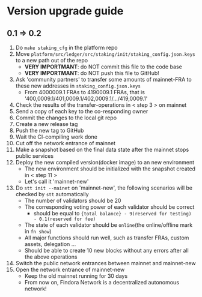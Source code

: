 # Version upgrade guide

## 0.1 => 0.2

1. Do `make staking_cfg` in the platform repo
2. Move `platform/src/ledger/src/staking/init/staking_config.json.keys` to a new path out of the repo
    - **VERY IMPORTMANT**: do NOT commit this file to the code base
    - **VERY IMPORTMANT**: do NOT push this file to GitHub!
3. Ask 'community partners' to transfer some amounts of mainnet-FRA to these new addresses in `staking_config.json.keys`
    - From 4000009.1 FRAs to 4190009.1 FRAs, that is '400,0009.1/401,0009.1/402,0009.1/.../419,0009.1'
4. Check the results of the transfer-operations in < step 3 > on mainnet
5. Send a copy of each key to the co-responding owner
6. Commit the changes to the local git repo
7. Create a new release tag
8. Push the new tag to GitHub
9. Wait the CI-compiling work done
10. Cut off the network entrance of mainnet
11. Make a snapshot based on the final data state after the mainnet stops public services
12. Deploy the new compiled version(docker image) to an new environment
    - The new environment should be initialized with the snapshot created in < step 11 >
    - Let's call it 'mainnet-new'
13. Do `stt init --mainet` on 'mainnet-new', the following scenarios will be checked by `stt` automatically
    - The number of validators should be 20
    - The corresponding voting power of each validator should be correct
        - should be equal to `{total balance} - 9(reserved for testing) - 0.1(reserved for fee)`
    - The state of each validator should be `online`(the online/offline mark in `fn show`)
    - All major functions should run well, such as transfer FRAs, custom assets, delegation ...
    - Should be able to create 10 new blocks without any errors after all the above operations
14. Switch the public network entrances between mainnet and mainnet-new
15. Open the network entrance of mainnet-new
    - Keep the old mainnet running for 30 days
    - From now on, Findora Network is a decentralized autonomous network!
